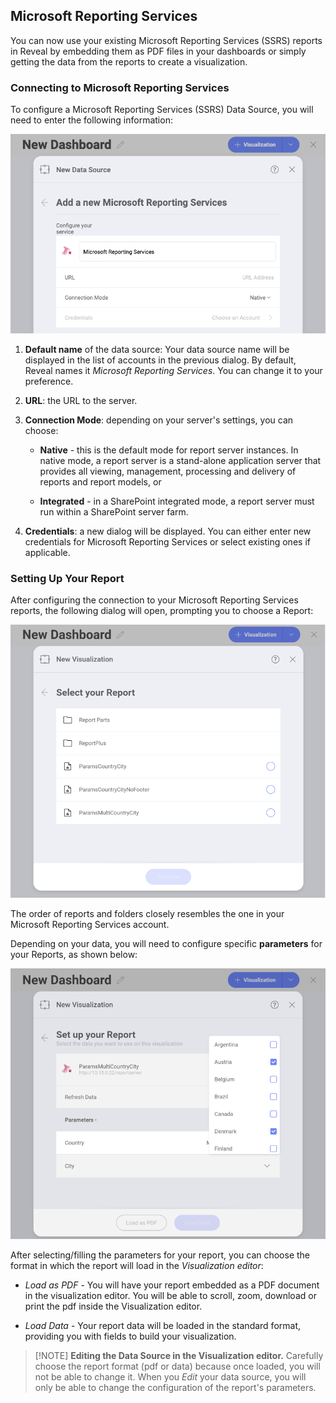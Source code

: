 ## Microsoft Reporting Services

You can now use your existing Microsoft Reporting Services (SSRS)
reports in Reveal by embedding them as PDF files in your dashboards or
simply getting the data from the reports to create a visualization.

### Connecting to Microsoft Reporting Services

To configure a Microsoft Reporting Services (SSRS) Data Source, you will
need to enter the following information:

<img src="images/ssrs-configuration.png" alt="Set up menu for Microsoft Reporting Services data source" class="responsive-img"/>

1.  **Default name** of the data source: Your data source name will be displayed in the list of accounts in the previous dialog. By default, Reveal names it *Microsoft Reporting Services*. You can change it to your preference.

2.  **URL**: the URL to the server.

3.  **Connection Mode**: depending on your server's settings, you can
    choose:

      - **Native** - this is the default mode for report server
        instances. In native mode, a report server is a stand-alone
        application server that provides all viewing, management,
        processing and delivery of reports and report models, or

      - **Integrated** - in a SharePoint integrated mode, a report
        server must run within a SharePoint server farm.

4.  **Credentials**: a new dialog will be displayed. You can either
    enter new credentials for Microsoft Reporting Services or select
    existing ones if applicable.

### Setting Up Your Report

After configuring the connection to your Microsoft Reporting Services
reports, the following dialog will open, prompting you to choose a
Report:

<img src="images/select-report-dialog.png" alt="Select a Report dialog" class="responsive-img"/>

The order of reports and folders closely resembles the one in your
Microsoft Reporting Services account.

Depending on your data, you will need to configure specific
**parameters** for your Reports, as shown below:

<img src="images/multiple-selection-parameters.png" alt="Set up parameters and choose an output format dialog" class="responsive-img"/>

After selecting/filling the parameters for your report, you can choose
the format in which the report will load in the *Visualization editor*:

  - *Load as PDF* - You will have your report embedded as a PDF document
    in the visualization editor. You will be able to scroll, zoom,
    download or print the pdf inside the Visualization editor.

  - *Load Data* - Your report data will be loaded in the standard
    format, providing you with fields to build your visualization.

>[!NOTE] **Editing the Data Source in the Visualization editor.**
>Carefully choose the report format (pdf or data) because once loaded, you will not be able to change it. When you *Edit* your data source, you will only be able to change the configuration of the report's parameters.
